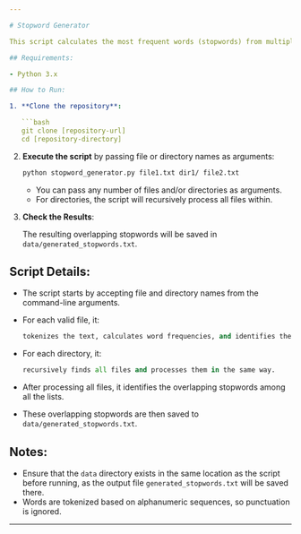 ```yaml
---

# Stopword Generator

This script calculates the most frequent words (stopwords) from multiple files and saves the overlapping stopwords among these files. This is useful in cases where you want to find common stopwords across various datasets.

## Requirements:

- Python 3.x

## How to Run:

1. **Clone the repository**:

   ```bash
   git clone [repository-url]
   cd [repository-directory]
   ```

2. **Execute the script** by passing file or directory names as arguments:

   ```bash
   python stopword_generator.py file1.txt dir1/ file2.txt
   ```

   - You can pass any number of files and/or directories as arguments.
   - For directories, the script will recursively process all files within.

3. **Check the Results**:

   The resulting overlapping stopwords will be saved in `data/generated_stopwords.txt`.

## Script Details:

- The script starts by accepting file and directory names from the command-line arguments.
- For each valid file, it:
  
  ```python
  tokenizes the text, calculates word frequencies, and identifies the top num_stopwords (default is 100).
  ```

- For each directory, it:

  ```python
  recursively finds all files and processes them in the same way.
  ```

- After processing all files, it identifies the overlapping stopwords among all the lists.
- These overlapping stopwords are then saved to `data/generated_stopwords.txt`.

## Notes:

- Ensure that the `data` directory exists in the same location as the script before running, as the output file `generated_stopwords.txt` will be saved there.
- Words are tokenized based on alphanumeric sequences, so punctuation is ignored.

---
```

